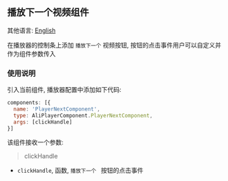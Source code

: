 ## 播放下一个视频组件

其他语言: [English](https://github.com/aliyunvideo/AliyunPlayer_Web/blob/master/customComponents/src/components/playerNextComponent/README.md)

在播放器的控制条上添加 `播放下一个` 视频按钮, 按钮的点击事件用户可以自定义并作为组件参数传入

### 使用说明

引入当前组件, 播放器配置中添加如下代码:

```js
components: [{
  name: 'PlayerNextComponent',
  type: AliPlayerComponent.PlayerNextComponent,
  args: [clickHandle]
}]
```

该组件接收一个参数:

> clickHandle

- `clickHandle`, 函数, `播放下一个 ` 按钮的点击事件